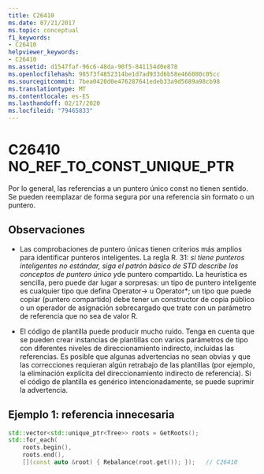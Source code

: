```yaml
---
title: C26410
ms.date: 07/21/2017
ms.topic: conceptual
f1_keywords:
- C26410
helpviewer_keywords:
- C26410
ms.assetid: d1547faf-96c6-48da-90f5-841154d0e878
ms.openlocfilehash: 98573f4852314be1d7ad933d6b58e466080c05cc
ms.sourcegitcommit: 7bea0420d0e476287641edeb33a9d5689a98cb98
ms.translationtype: MT
ms.contentlocale: es-ES
ms.lasthandoff: 02/17/2020
ms.locfileid: "79465833"
---
```

# <a name="c26410--no_ref_to_const_unique_ptr"></a>C26410  NO_REF_TO_CONST_UNIQUE_PTR

Por lo general, las referencias a un puntero único const no tienen sentido. Se pueden reemplazar de forma segura por una referencia sin formato o un puntero.

## <a name="remarks"></a>Observaciones

- Las comprobaciones de puntero únicas tienen criterios más amplios para identificar punteros inteligentes. La regla R. 31: *si tiene punteros inteligentes no estándar, siga el patrón básico de STD describe los conceptos de puntero único y*de puntero compartido. La heurística es sencilla, pero puede dar lugar a sorpresas: un tipo de puntero inteligente es cualquier tipo que defina Operator-> u Operator\*; un tipo que puede copiar (puntero compartido) debe tener un constructor de copia público o un operador de asignación sobrecargado que trate con un parámetro de referencia que no sea de valor R.

- El código de plantilla puede producir mucho ruido. Tenga en cuenta que se pueden crear instancias de plantillas con varios parámetros de tipo con diferentes niveles de direccionamiento indirecto, incluidas las referencias. Es posible que algunas advertencias no sean obvias y que las correcciones requieran algún retrabajo de las plantillas (por ejemplo, la eliminación explícita del direccionamiento indirecto de referencia). Si el código de plantilla es genérico intencionadamente, se puede suprimir la advertencia.

## <a name="example-1-unnecessary-reference"></a>Ejemplo 1: referencia innecesaria

```cpp
std::vector<std::unique_ptr<Tree>> roots = GetRoots();
std::for_each(
    roots.begin(),
    roots.end(),
    [](const auto &root) { Rebalance(root.get()); });   // C26410
```
